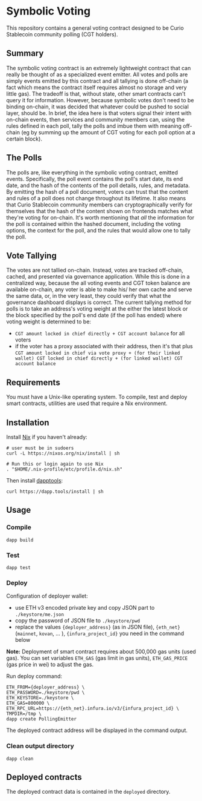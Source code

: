 # Symbolic Voting

This repository contains a general voting contract designed to be Curio Stablecoin community polling (CGT holders).

## Summary

The symbolic voting contract is an extremely lightweight contract that can really be thought of as a specialized event emitter. All votes and polls are simply events emitted by this contract and all tallying is done off-chain (a fact which means the contract itself requires almost no storage and very little gas). The tradeoff is that, without state, other smart contracts can't query it for information. However, because symbolic votes don't need to be binding on-chain, it was decided that whatever could be pushed to social layer, should be. In brief, the idea here is that voters signal their intent with on-chain events, then services and community members can, using the rules defined in each poll, tally the polls and imbue them with meaning off-chain (eg by summing up the amount of CGT voting for each poll option at a certain block).

## The Polls

The polls are, like everything in the symbolic voting contract, emitted events. Specifically, the poll event contains the poll's start date, its end date, and the hash of the contents of the poll details, rules, and metadata. By emitting the hash of a poll document, voters can trust that the content and rules of a poll does not change throughout its lifetime. It also means that Curio Stablecoin community members can cryptographically verify for themselves that the hash of the content shown on frontends matches what they're voting for on-chain. It's worth mentioning that *all* the information for the poll is contained within the hashed document, including the voting options, the context for the poll, and the rules that would allow one to tally the poll.

## Vote Tallying

The votes are not tallied on-chain. Instead, votes are tracked off-chain, cached, and presented via governance application. While this is done in a centralized way, because the all voting events and CGT token balance are available on-chain, any voter is able to make his/ her own cache and serve the same data, or, in the very least, they could verify that what the governance dashboard displays is correct. The current tallying method for polls is to take an address's voting weight at the either the latest block or the block specified by the poll's end date (if the poll has ended) where voting weight is determined to be:

- `CGT amount locked in chief directly + CGT account balance` for all voters
- if the voter has a proxy associated with their address, then it's that plus `CGT amount locked in chief via vote proxy + (for their linked wallet) CGT locked in chief directly + (for linked wallet) CGT account balance`

## Requirements
You must have a Unix-like operating system. To compile, test and deploy smart contracts, utilities are used that require a Nix environment.

## Installation

Install [Nix](https://nixos.org/) if you haven't already:

```shell script
# user must be in sudoers
curl -L https://nixos.org/nix/install | sh

# Run this or login again to use Nix
. "$HOME/.nix-profile/etc/profile.d/nix.sh"
```

Then install [dapptools](https://github.com/dapphub/dapptools):

```shell script
curl https://dapp.tools/install | sh
```
## Usage

### Compile

```shell script
dapp build
```

### Test

```shell script
dapp test
```

### Deploy

Configuration of deployer wallet:

* use ETH v3 encoded private key and copy JSON part to ```./keystore/me.json```
* copy the password of JSON file to ```./keystore/pwd```
* replace the values ```{deployer_address}``` (as in JSON file), ```{eth_net}``` (```mainnet```, ```kovan```, ... ), ```{infura_project_id}``` you need in the command below

**Note:** Deployment of smart contract requires about 500,000 gas units (used gas). You can set variables ```ETH_GAS``` (gas limit in gas units), ```ETH_GAS_PRICE``` (gas price in wei) to adjust the gas.	 

Run deploy command:

```shell script
ETH_FROM={deployer_address} \
ETH_PASSWORD=./keystore/pwd \
ETH_KEYSTORE=./keystore \
ETH_GAS=800000 \
ETH_RPC_URL=https://{eth_net}.infura.io/v3/{infura_project_id} \
TMPDIR=/tmp \
dapp create PollingEmitter
```

The deployed contract address will be displayed in the command output.

### Clean output directory

```shell script
dapp clean
```

## Deployed contracts

The deployed contract data is contained in the ```deployed``` directory.
